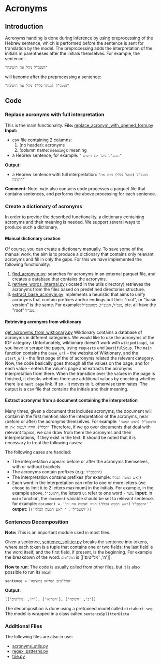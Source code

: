 # Acronyms

## Introduction
Acronyms handing is done during inference by using preprocessing of the Hebrew sentence, which is performed before the sentence is sent for translation by the model.
The preprocessing adds the interpretation of the initials in parentheses after the initials themselves. For example, the sentence:

`"המנכ"ל ניהל את הישיבה"`

 will become after the preprocessing a sentence:

`"המנכ"ל (מנהל כללי) ניהל את הישיבה"`
## Code
### Replace acronyms with full interpretation
This is the main functionality.
**File:** [replace_acronym_with_opened_form.py](replace_acronym_with_opened_form.py)
**Input:**
- csv file containing 2 columns:
  1. (no header): acronyms
  2. (column name: `meaning`): meaning
- a Hebrew sentence, for example:
`"המנכ"ל ניהל את הישיבה"`

**Output:**
- a Hebrew sentence with full interpretation:
`"המנכ"ל (מנהל כללי) ניהל את הישיבה"`

**Comment:**
Note:
`main` also contains code processes a parquet file that contains sentences, and performs the above processing for each sentence.

### Create a dictionary of acronyms
In order to provide the described functionality, a dictionary containing acronyms and their meaning is needed. 
We support several ways to produce such a dictionary.

#### Manual dictionary creation
Of course, you can create a dictionary manually.
To save some of the manual work, the aim is to produce a dictionary that contains only relevant acronyms and fill in only the gaps.
For this we have implemented the following functionality:
1. [find_acronym.py](find_acronym.py): searches for acronyms in an external parquet file, and creates a database that contains the acronyms.
2. [retrieve_words_internal.py](retrieve_words_internal.py) (located in the utils directory) retrieves the acronyms from the files based on predefined directories structure. 
3. [extract_base_acronym.py](extract_base_acronym.py) implements a heuristic that aims to unify acronyms that contain prefixes and/or endings but their "root", or "basic version" is the same. For example: `מנכ"ל`, `המנכ"ל`, `כשהמנכ"ל`, etc. all have the "root" `מנכ"ל`.

#### Retrieving acronyms from wiktionary
[get_acronyms_from_wiktionary.py](get_acronyms_from_wiktionary.py)
Wiktionary contains a database of acronyms in different categories. We would like to use the acronyms of the IDF category.
Unfortunately, wiktionary doesn't work with `wikipediaapi`, so you have to scrape the pages, using `requests` and `BeatifulSoup`.
The `main` function contains the `base_url` - the website of Wiktionary, and the `start_url` - the first page of the of acronyms related the relevant category. Now, the code basically goes through all the values on the page, and for each value - enters the value's page and extracts the acronyms interpretation from there. 
When the transition over the values in the page is finished, it checks whether there are additional values by checking whether there is a `next page` link. If so - it moves to it. otherwise terminates.
The output is a csv file that contains the initials and their meaning.

#### Extract acronyms from a document containing the interpretation
Many times, given a document that includes acronyms, the document will contain in the first mention also the interpretation of the acronyms, near (before or after) the acronyms themselves. For example:
`'הרמטכ"ל (ראש המטה הכללי) הורה לעשות את זה'`
Therefore, if we go over  documents that deal with relevant topics, we can draw from them the acronyms and their interpretations, if they exist in the text.
It should be noted that it is necessary to treat the following cases:

The following cases are handled:
- The interpretation appears before or after the acronyms themselves, with or without brackets 
- The acronyms contain prefixes (e.g.: `הרמטכ"ל`)
- The interpretation contains prefixes (for example: `ראש המטה הכללי`)
- Each word in the interpretation can refer to one or more letters (we chose to limit it to 2 letters maximum) in the initials. For example, in the example above, `הרמטכ"ל`, the letters `מט` refer to one word - `מטה`.
**Input:** In `main` function, the `document` variable should be set to relevant sentence. for example:
`document = ''הרמטכ"ל (ראש המטה הכללי) הורה לעשות את זה'`
'
**output:**
`[('רמטכ"ל', ' ראש המטה הכללי')]`

### Sentences Decomposition
**Note:** This is an important module used in most files.

Given a sentence, [sentence_splitter.py](sentence_splitter.py) breaks the sentence into tokens, where each token is a tuple that contains one or two fields: the last field is the word itself, and the first field, if present, is the beginning. 
For example the breakdown of the word: `המל"טים` is [['ה', 'מל"טים']].

**How to run:** The code is usually called from other files, but it is also possible to run its `main`:

`sentence = 'המל"טים המריאו בחשיכה'`

**Output:**

`[['ה', 'מל"טים'], ['המריאו'], ['ב', 'חשיכה']]`

The decomposition is done using a pretrained model called `dictabert-seg`. The model is wrapped in a class called `sentenceSplitterDicta`

### Additional Files
The following files are also in use:
- [acronyms_utils.py](acronyms_utils.py)
- [regex_patterns.py](regex_patterns.py)
- [trie.py](trie.py)
